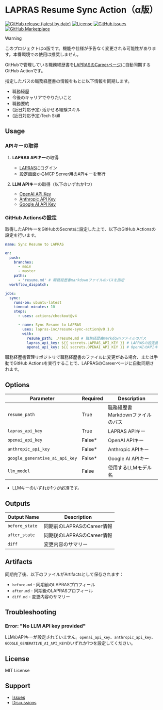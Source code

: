 # LAPRAS Resume Sync Action（α版）

[![GitHub release (latest by date)](https://img.shields.io/github/v/release/lapras-inc/resume-sync-action?style=flat-square)](https://github.com/lapras-inc/resume-sync-action/releases)
[![License](https://img.shields.io/github/license/lapras-inc/resume-sync-action?style=flat-square)](LICENSE)
[![GitHub issues](https://img.shields.io/github/issues/lapras-inc/resume-sync-action?style=flat-square)](https://github.com/lapras-inc/resume-sync-action/issues)
[![GitHub Marketplace](https://img.shields.io/badge/Marketplace-Resume%20Sync%20Action-blue?style=flat-square&logo=github)](https://github.com/marketplace/actions/lapras-resume-sync-action)

> [!WARNING]
> このプロジェクトはα版です。機能や仕様が予告なく変更される可能性があります。本番環境での使用は推奨しません。

GitHubで管理している職務経歴書を[LAPRASのCareerページ](https://lapras.com/cv)に自動同期するGitHub Actionです。

指定したパスの職務経歴書の情報をもとに以下情報を同期します。

- 職務経歴
- 今後のキャリアでやりたいこと
- 職務要約
-  (近日対応予定) 活かせる経験スキル
-  (近日対応予定)Tech Skill


## Usage

### APIキーの取得

1. **LAPRAS APIキー**の取得
   - [LAPRAS](https://lapras.com)にログイン
   - [設定画面](https://lapras.com/config/api-key)からMCP Server用のAPIキーを発行

2. **LLM APIキー**の取得（以下のいずれか1つ）
   - [OpenAI API Key](https://platform.openai.com/api-keys)
   - [Anthropic API Key](https://console.anthropic.com/settings/keys)
   - [Google AI API Key](https://makersuite.google.com/app/apikey)

### GitHub Actionsの設定

取得したAPIキーをGitHubのSecretsに設定した上で、以下のGitHub Actionsの設定を行います。

```yaml
name: Sync Resume to LAPRAS

on:
  push:
    branches:
      - main
      - master
    paths:
      - 'resume.md' # 職務経歴書markdownファイルのパスを指定
  workflow_dispatch:

jobs:
  sync:
    runs-on: ubuntu-latest
    timeout-minutes: 10
    steps:
      - uses: actions/checkout@v4

      - name: Sync Resume to LAPRAS
        uses: lapras-inc/resume-sync-action@v0.1.0
        with:
          resume_path: ./resume.md # 職務経歴書markdownファイルのパス
          lapras_api_key: ${{ secrets.LAPRAS_API_KEY }} # LAPRASの設定画面で発行したAPIキー
          openai_api_key: ${{ secrets.OPENAI_API_KEY }} # OpenAIのAPIキー（AnthropicやGoogle AIの場合はanthropic_api_keyやgoogle_generative_ai_api_keyを使用）
```

職務経歴書管理リポジトリで職務経歴書のファイルに変更がある場合、または手動でGitHub Actionsを実行することで、LAPRASのCareerページに自動同期されます。

## Options

| Parameter | Required | Description |
|---------|------|------|
| `resume_path` | True | 職務経歴書Markdownファイルのパス |
| `lapras_api_key` | True | LAPRAS APIキー |
| `openai_api_key` | False* | OpenAI APIキー |
| `anthropic_api_key` | False* | Anthropic APIキー |
| `google_generative_ai_api_key` | False* | Google AI APIキー |
| `llm_model` | False | 使用するLLMモデル名 |

* LLMキーのいずれか1つが必須です。

## Outputs

| Output Name | Description |
|-------|------|
| `before_state` | 同期前のLAPRASのCareer情報 |
| `after_state` | 同期後のLAPRASのCareer情報 |
| `diff` | 変更内容のサマリー |

## Artifacts

同期完了後、以下のファイルがArtifactsとして保存されます：

- `before.md` - 同期前のLAPRASプロフィール
- `after.md` - 同期後のLAPRASプロフィール
- `diff.md` - 変更内容のサマリー

## Troubleshooting

### Error: "No LLM API key provided"

LLMのAPIキーが設定されていません。`openai_api_key`、`anthropic_api_key`、`GOOGLE_GENERATIVE_AI_API_KEY`のいずれか1つを設定してください。

## License

MIT License

## Support

- [Issues](https://github.com/lapras-inc/resume-sync-action/issues)
- [Discussions](https://github.com/lapras-inc/resume-sync-action/discussions)
